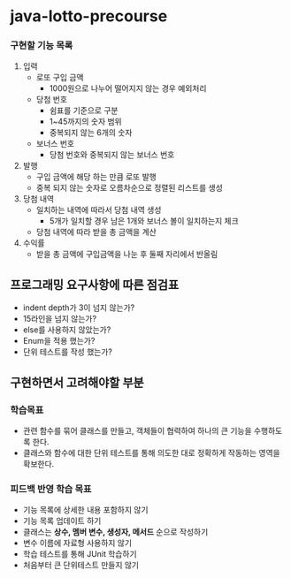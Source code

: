 # java-lotto-precourse



### 구현할 기능 목록

1. 입력
   - 로또 구입 금액
     - 1000원으로 나누어 떨어지지 않는 경우 예외처리
   - 당첨 번호
     - 쉼표를 기준으로 구분
     - 1~45까지의 숫자 범위
     - 중복되지 않는 6개의 숫자
   - 보너스 번호
     - 당첨 번호와 중복되지 않는 보너스 번호
2. 발행
   - 구입 금액에 해당 하는 만큼 로또 발행
   - 중복 되지 않는 숫자로 오름차순으로 정렬된 리스트를 생성
3. 당첨 내역
   - 일치하는 내역에 따라서 당첨 내역 생성
     - 5개가 일치할 경우 남은 1개와 보너스 볼이 일치하는지 체크
   - 당첨 내역에 따라 받을 총 금액을 계산
4. 수익률
   - 받을 총 금액에 구입금액을 나눈 후 둘째 자리에서 반올림



## 프로그래밍 요구사항에 따른 점검표

- indent depth가 3이 넘지 않는가?
- 15라인을 넘지 않는가?
- else를 사용하지 않았는가?
- Enum을 적용 했는가?
- 단위 테스트를 작성 했는가?



## 구현하면서 고려해야할 부분

### 학습목표

- 관련 함수를 묶어 클래스를 만들고, 객체들이 협력하여 하나의 큰 기능을 수행하도록 한다.
- 클래스와 함수에 대한 단위 테스트를 통해 의도한 대로 정확하게 작동하는 영역을 확보한다.

### 피드백 반영 학습 목표

- 기능 목록에 상세한 내용 포함하지 않기
- 기능 목록 업데이트 하기
- 클래스는 **상수, 멤버 변수, 생성자, 메서드** 순으로 작성하기
- 변수 이름에 자료형 사용하지 않기
- 학습 테스트를 통해 JUnit 학습하기
- 처음부터 큰 단위테스트 만들지 않기

